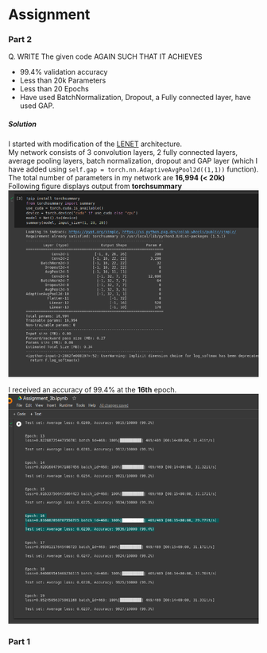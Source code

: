 # Assignment
### Part 2
Q. WRITE The given code AGAIN SUCH THAT IT ACHIEVES<br/>
- 99.4% validation accuracy<br/>
- Less than 20k Parameters<br/>
- Less than 20 Epochs<br/>
- Have used BatchNormalization, Dropout, a Fully connected layer, have used GAP. <br/>
##### Solution
I started with modification of the [LENET](https://www.analyticsvidhya.com/blog/2021/03/the-architecture-of-lenet-5/) architecture. <br/>
My network consists of 3 convolution layers, 2 fully connected layers, average pooling layers, batch normalization, dropout  and GAP layer (which I have added using `self.gap = torch.nn.AdaptiveAvgPool2d((1,1))` function).<br/>
The total number of parameters in my network are **16,994 (< 20k)** <br/>
Following figure displays output from **torchsummary** <br/>
![layers](images/summ.png)

I received an accuracy of 99.4% at the **16th** epoch.
![acc](images/acc.png)

### Part 1
